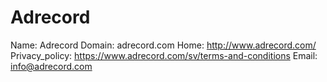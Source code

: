 
# Adrecord

Name: Adrecord
Domain: adrecord.com
Home: http://www.adrecord.com/
Privacy_policy: https://www.adrecord.com/sv/terms-and-conditions
Email: info@adrecord.com
